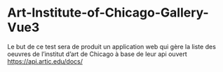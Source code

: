 # Art-Institute-of-Chicago-Gallery-Vue3
Le but de ce test sera de produit un application web qui gère la liste des oeuvres de l’institut d’art de Chicago à base de leur api ouvert https://api.artic.edu/docs/
